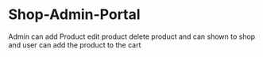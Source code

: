 # Shop-Admin-Portal
Admin can add Product edit product delete product and can shown to shop and user can add the product to the cart
